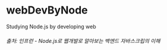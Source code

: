 # webDevByNode
Studying Node.js by developing web
<br>
###### 출처: 인프런 - Node.js로 웹개발로 알아보는 백엔드 자바스크립의 이해
